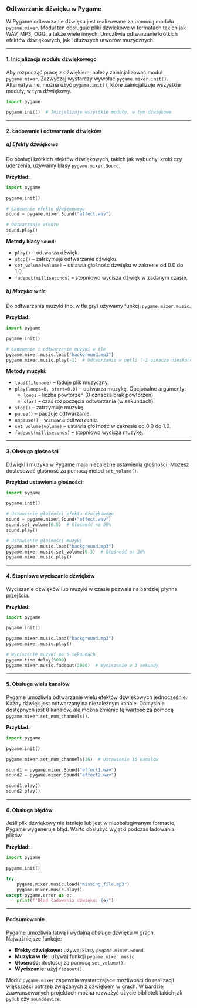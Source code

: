 ### Odtwarzanie dźwięku w Pygame

W Pygame odtwarzanie dźwięku jest realizowane za pomocą modułu `pygame.mixer`. Moduł ten obsługuje pliki dźwiękowe w formatach takich jak WAV, MP3, OGG, a także wiele innych. Umożliwia odtwarzanie krótkich efektów dźwiękowych, jak i dłuższych utworów muzycznych.

---

#### **1. Inicjalizacja modułu dźwiękowego**

Aby rozpocząć pracę z dźwiękiem, należy zainicjalizować moduł `pygame.mixer`. Zazwyczaj wystarczy wywołać `pygame.mixer.init()`. Alternatywnie, można użyć `pygame.init()`, które zainicjalizuje wszystkie moduły, w tym dźwiękowy.

```python
import pygame

pygame.init()  # Inicjalizuje wszystkie moduły, w tym dźwiękowe
```

---

#### **2. Ładowanie i odtwarzanie dźwięków**

##### **a) Efekty dźwiękowe**
Do obsługi krótkich efektów dźwiękowych, takich jak wybuchy, kroki czy uderzenia, używamy klasy `pygame.mixer.Sound`.

**Przykład:**
```python
import pygame

pygame.init()

# Ładowanie efektu dźwiękowego
sound = pygame.mixer.Sound("effect.wav")

# Odtwarzanie efektu
sound.play()
```

**Metody klasy `Sound`:**
- `play()` – odtwarza dźwięk.
- `stop()` – zatrzymuje odtwarzanie dźwięku.
- `set_volume(volume)` – ustawia głośność dźwięku w zakresie od 0.0 do 1.0.
- `fadeout(milliseconds)` – stopniowo wycisza dźwięk w zadanym czasie.

##### **b) Muzyka w tle**
Do odtwarzania muzyki (np. w tle gry) używamy funkcji `pygame.mixer.music`.

**Przykład:**
```python
import pygame

pygame.init()

# Ładowanie i odtwarzanie muzyki w tle
pygame.mixer.music.load("background.mp3")
pygame.mixer.music.play(-1)  # Odtwarzanie w pętli (-1 oznacza nieskończone powtórzenia)
```

**Metody muzyki:**
- `load(filename)` – ładuje plik muzyczny.
- `play(loops=0, start=0.0)` – odtwarza muzykę. Opcjonalne argumenty:
  - `loops` – liczba powtórzeń (0 oznacza brak powtórzeń).
  - `start` – czas rozpoczęcia odtwarzania (w sekundach).
- `stop()` – zatrzymuje muzykę.
- `pause()` – pauzuje odtwarzanie.
- `unpause()` – wznawia odtwarzanie.
- `set_volume(volume)` – ustawia głośność w zakresie od 0.0 do 1.0.
- `fadeout(milliseconds)` – stopniowo wycisza muzykę.

---

#### **3. Obsługa głośności**

Dźwięki i muzyka w Pygame mają niezależne ustawienia głośności. Możesz dostosować głośność za pomocą metod `set_volume()`.

**Przykład ustawienia głośności:**
```python
import pygame

pygame.init()

# Ustawienie głośności efektu dźwiękowego
sound = pygame.mixer.Sound("effect.wav")
sound.set_volume(0.5)  # Głośność na 50%
sound.play()

# Ustawienie głośności muzyki
pygame.mixer.music.load("background.mp3")
pygame.mixer.music.set_volume(0.3)  # Głośność na 30%
pygame.mixer.music.play()
```

---

#### **4. Stopniowe wyciszanie dźwięków**

Wyciszanie dźwięków lub muzyki w czasie pozwala na bardziej płynne przejścia.

**Przykład:**
```python
import pygame

pygame.init()

pygame.mixer.music.load("background.mp3")
pygame.mixer.music.play()

# Wyciszenie muzyki po 5 sekundach
pygame.time.delay(5000)
pygame.mixer.music.fadeout(3000)  # Wyciszenie w 3 sekundy
```

---

#### **5. Obsługa wielu kanałów**

Pygame umożliwia odtwarzanie wielu efektów dźwiękowych jednocześnie. Każdy dźwięk jest odtwarzany na niezależnym kanale. Domyślnie dostępnych jest 8 kanałów, ale można zmienić tę wartość za pomocą `pygame.mixer.set_num_channels()`.

**Przykład:**
```python
import pygame

pygame.init()

pygame.mixer.set_num_channels(16)  # Ustawienie 16 kanałów

sound1 = pygame.mixer.Sound("effect1.wav")
sound2 = pygame.mixer.Sound("effect2.wav")

sound1.play()
sound2.play()
```

---

#### **6. Obsługa błędów**

Jeśli plik dźwiękowy nie istnieje lub jest w nieobsługiwanym formacie, Pygame wygeneruje błąd. Warto obsłużyć wyjątki podczas ładowania plików.

**Przykład:**
```python
import pygame

pygame.init()

try:
    pygame.mixer.music.load("missing_file.mp3")
    pygame.mixer.music.play()
except pygame.error as e:
    print(f"Błąd ładowania dźwięku: {e}")
```

---

#### **Podsumowanie**

Pygame umożliwia łatwą i wydajną obsługę dźwięku w grach. Najważniejsze funkcje:
- **Efekty dźwiękowe:** używaj klasy `pygame.mixer.Sound`.
- **Muzyka w tle:** używaj funkcji `pygame.mixer.music`.
- **Głośność:** dostosuj za pomocą `set_volume()`.
- **Wyciszanie:** użyj `fadeout()`.

Moduł `pygame.mixer` zapewnia wystarczające możliwości do realizacji większości potrzeb związanych z dźwiękiem w grach. W bardziej zaawansowanych projektach można rozważyć użycie bibliotek takich jak `pydub` czy `sounddevice`.
